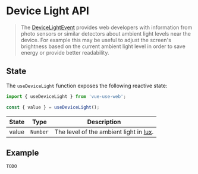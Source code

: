 # Device Light API

> The [DeviceLightEvent](https://developer.mozilla.org/en-US/docs/Web/API/DeviceLightEvent) provides web developers with information from photo sensors or similar detectors about ambient light levels near the device. For example this may be useful to adjust the screen's brightness based on the current ambient light level in order to save energy or provide better readability.

## State

The `useDeviceLight` function exposes the following reactive state:

```js
import { useDeviceLight } from 'vue-use-web';

const { value } = useDeviceLight();
```

| State | Type     | Description                                                                 |
| ----- | -------- | --------------------------------------------------------------------------- |
| value | `Number` | The level of the ambient light in [lux](https://en.wikipedia.org/wiki/Lux). |

## Example

```
TODO
```
